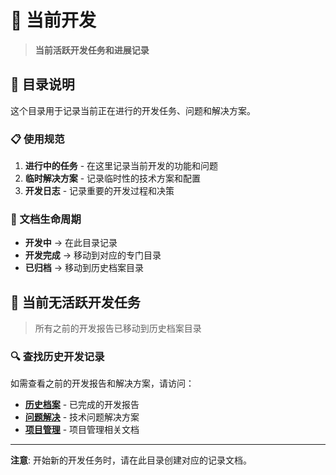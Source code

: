 # 📝 当前开发

> **当前活跃开发任务和进展记录**

## 🎯 目录说明

这个目录用于记录当前正在进行的开发任务、问题和解决方案。

### **📋 使用规范**

1. **进行中的任务** - 在这里记录当前开发的功能和问题
2. **临时解决方案** - 记录临时性的技术方案和配置
3. **开发日志** - 记录重要的开发过程和决策

### **🔄 文档生命周期**

- **开发中** → 在此目录记录
- **开发完成** → 移动到对应的专门目录
- **已归档** → 移动到历史档案目录

## 📁 **当前无活跃开发任务**

> 所有之前的开发报告已移动到历史档案目录

### **🔍 查找历史开发记录**

如需查看之前的开发报告和解决方案，请访问：
- **[历史档案](../历史档案/)** - 已完成的开发报告
- **[问题解决](../问题解决/)** - 技术问题解决方案
- **[项目管理](../项目管理/)** - 项目管理相关文档

---

**注意**: 开始新的开发任务时，请在此目录创建对应的记录文档。